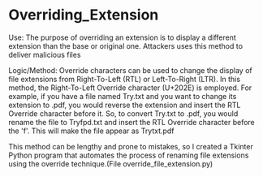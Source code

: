 # Overriding_Extension

Use:
The purpose of overriding an extension is to display a different extension than the base or original one.
Attackers uses this method to deliver malicious files

Logic/Method:
Override characters can be used to change the display of file extensions from Right-To-Left (RTL) or Left-To-Right (LTR).
In this method, the Right-To-Left Override character (U+202E) is employed.
For example, if you have a file named Try.txt and you want to change its extension to .pdf, you would reverse the extension and insert the RTL Override character before it.
So, to convert Try.txt to .pdf, you would rename the file to Tryfpd.txt and insert the RTL Override character before the 'f'. This will make the file appear as Trytxt.pdf

This method can be lengthy and prone to mistakes, so I created a Tkinter Python program that automates the process of renaming file extensions using the override technique.(File override_file_extension.py)
